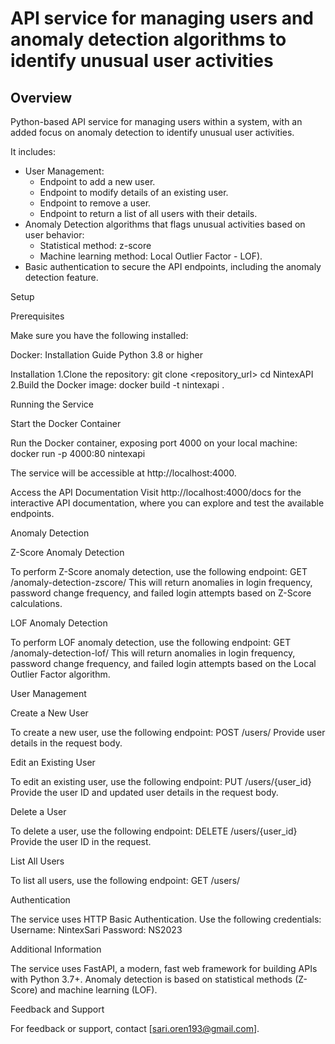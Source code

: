 # **API service for managing users and anomaly detection algorithms to identify unusual user activities**

## **Overview**

Python-based API service for managing users within a system, with an added focus on anomaly detection to identify unusual user activities. 

It includes:
- User Management:
  - Endpoint to add a new user.
  - Endpoint to modify details of an existing user.
  - Endpoint to remove a user.
  - Endpoint to return a list of all users with their details.
- Anomaly Detection algorithms that flags unusual activities based on user behavior:
  - Statistical method: z-score
  - Machine learning method: Local Outlier Factor - LOF).
- Basic authentication to secure the API endpoints, including the anomaly detection feature. 


Setup

Prerequisites

Make sure you have the following installed:

Docker: Installation Guide
Python 3.8 or higher

Installation
1.Clone the repository:
  git clone <repository_url>
  cd NintexAPI
2.Build the Docker image:
  docker build -t nintexapi .

Running the Service

Start the Docker Container

Run the Docker container, exposing port 4000 on your local machine:
docker run -p 4000:80 nintexapi

The service will be accessible at http://localhost:4000.

Access the API Documentation
Visit http://localhost:4000/docs for the interactive API documentation, where you can explore and test the available endpoints.

Anomaly Detection

Z-Score Anomaly Detection

To perform Z-Score anomaly detection, use the following endpoint:
GET /anomaly-detection-zscore/
This will return anomalies in login frequency, password change frequency, and failed login attempts based on Z-Score calculations.

LOF Anomaly Detection

To perform LOF anomaly detection, use the following endpoint:
GET /anomaly-detection-lof/
This will return anomalies in login frequency, password change frequency, and failed login attempts based on the Local Outlier Factor algorithm.

User Management

Create a New User

To create a new user, use the following endpoint:
POST /users/
Provide user details in the request body.

Edit an Existing User

To edit an existing user, use the following endpoint:
PUT /users/{user_id}
Provide the user ID and updated user details in the request body.

Delete a User

To delete a user, use the following endpoint:
DELETE /users/{user_id}
Provide the user ID in the request.

List All Users

To list all users, use the following endpoint:
GET /users/

Authentication

The service uses HTTP Basic Authentication. Use the following credentials:
Username: NintexSari
Password: NS2023

Additional Information

The service uses FastAPI, a modern, fast web framework for building APIs with Python 3.7+.
Anomaly detection is based on statistical methods (Z-Score) and machine learning (LOF).

Feedback and Support

For feedback or support, contact [sari.oren193@gmail.com].
